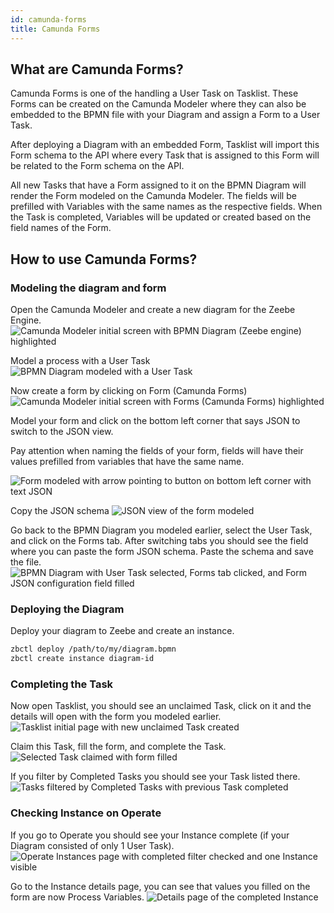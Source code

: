 ```yaml
---
id: camunda-forms
title: Camunda Forms
---
```


## What are Camunda Forms?

Camunda Forms is one of the handling a User Task on Tasklist. These Forms can be created on the Camunda Modeler where they can also be embedded to the BPMN file with your Diagram and assign a Form to a User Task.

After deploying a Diagram with an embedded Form, Tasklist will import this Form schema to the API where every Task that is assigned to this Form will be related to the Form schema on the API.

All new Tasks that have a Form assigned to it on the BPMN Diagram will render the Form modeled on the Camunda Modeler. The fields will be prefilled with Variables with the same names as the respective fields. When the Task is completed, Variables will be updated or created based on the field names of the Form.

## How to use Camunda Forms?

### Modeling the diagram and form

Open the Camunda Modeler and create a new diagram for the Zeebe Engine.
![Camunda Modeler initial screen with BPMN Diagram (Zeebe engine) highlighted](./img/camunda-forms-1-new-zeebe-diagram.png)

Model a process with a User Task
![BPMN Diagram modeled with a User Task](./img/camunda-forms-2-bpmn-creation.png)

Now create a form by clicking on Form (Camunda Forms)
![Camunda Modeler initial screen with Forms (Camunda Forms) highlighted](./img/camunda-forms-3-formjs-creation.png)

Model your form and click on the bottom left corner that says JSON to switch to the JSON view.

Pay attention when naming the fields of your form, fields will have their values prefilled from variables that have the same name.

![Form modeled with arrow pointing to button on bottom left corner with text JSON](./img/camunda-forms-4-form-modeler.png)

Copy the JSON schema
![JSON view of the form modeled](./img/camunda-forms-5-form-json.png)

Go back to the BPMN Diagram you modeled earlier, select the User Task, and click on the Forms tab. After switching tabs you should see the field where you can paste the form JSON schema. Paste the schema and save the file.
![BPMN Diagram with User Task selected, Forms tab clicked, and Form JSON configuration field filled](./img/camunda-forms-6-set-form-json-user-task.png)

### Deploying the Diagram

Deploy your diagram to Zeebe and create an instance.

```sh
zbctl deploy /path/to/my/diagram.bpmn
zbctl create instance diagram-id
```

### Completing the Task

Now open Tasklist, you should see an unclaimed Task, click on it and the details will open with the form you modeled earlier.
![Tasklist initial page with new unclaimed Task created](./img/camunda-forms-7-task-unclaimed.png)

Claim this Task, fill the form, and complete the Task.
![Selected Task claimed with form filled](./img/camunda-forms-8-task-claimed-filled.png)

If you filter by Completed Tasks you should see your Task listed there.
![Tasks filtered by Completed Tasks with previous Task completed](./img/camunda-forms-9-task-completed-details-tasklist.png)

### Checking Instance on Operate

If you go to Operate you should see your Instance complete (if your Diagram consisted of only 1 User Task).
![Operate Instances page with completed filter checked and one Instance visible](./img/camunda-forms-10-process-instances-page.png)

Go to the Instance details page, you can see that values you filled on the form are now Process Variables.
![Details page of the completed Instance](./img/camunda-forms-11-process-completed-single-instance.png)
